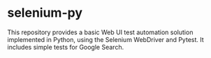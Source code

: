 # selenium-py

This repository provides a basic Web UI test automation solution implemented in Python, using the Selenium WebDriver and Pytest. It includes simple tests for Google Search.
